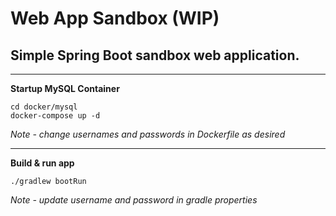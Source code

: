 # **Web App Sandbox (WIP)**

## Simple Spring Boot sandbox web application. 

---
**Startup MySQL Container**
```declarative
cd docker/mysql
docker-compose up -d
```
*Note - change usernames and passwords in Dockerfile as desired* 

---
**Build & run app**
```declarative
./gradlew bootRun
```
*Note - update username and password in gradle properties*